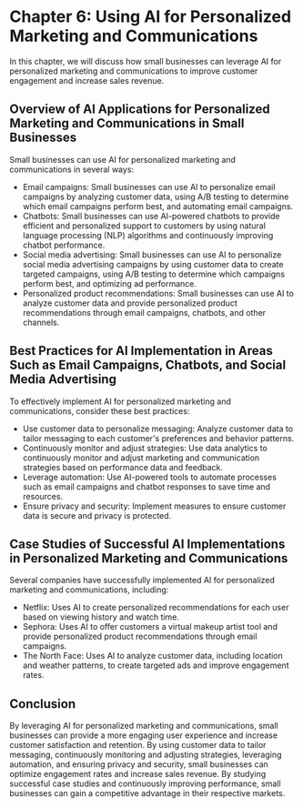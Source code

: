 Chapter 6: Using AI for Personalized Marketing and Communications
=================================================================

In this chapter, we will discuss how small businesses can leverage AI for personalized marketing and communications to improve customer engagement and increase sales revenue.

Overview of AI Applications for Personalized Marketing and Communications in Small Businesses
---------------------------------------------------------------------------------------------

Small businesses can use AI for personalized marketing and communications in several ways:

* Email campaigns: Small businesses can use AI to personalize email campaigns by analyzing customer data, using A/B testing to determine which email campaigns perform best, and automating email campaigns.
* Chatbots: Small businesses can use AI-powered chatbots to provide efficient and personalized support to customers by using natural language processing (NLP) algorithms and continuously improving chatbot performance.
* Social media advertising: Small businesses can use AI to personalize social media advertising campaigns by using customer data to create targeted campaigns, using A/B testing to determine which campaigns perform best, and optimizing ad performance.
* Personalized product recommendations: Small businesses can use AI to analyze customer data and provide personalized product recommendations through email campaigns, chatbots, and other channels.

Best Practices for AI Implementation in Areas Such as Email Campaigns, Chatbots, and Social Media Advertising
-------------------------------------------------------------------------------------------------------------

To effectively implement AI for personalized marketing and communications, consider these best practices:

* Use customer data to personalize messaging: Analyze customer data to tailor messaging to each customer's preferences and behavior patterns.
* Continuously monitor and adjust strategies: Use data analytics to continuously monitor and adjust marketing and communication strategies based on performance data and feedback.
* Leverage automation: Use AI-powered tools to automate processes such as email campaigns and chatbot responses to save time and resources.
* Ensure privacy and security: Implement measures to ensure customer data is secure and privacy is protected.

Case Studies of Successful AI Implementations in Personalized Marketing and Communications
------------------------------------------------------------------------------------------

Several companies have successfully implemented AI for personalized marketing and communications, including:

* Netflix: Uses AI to create personalized recommendations for each user based on viewing history and watch time.
* Sephora: Uses AI to offer customers a virtual makeup artist tool and provide personalized product recommendations through email campaigns.
* The North Face: Uses AI to analyze customer data, including location and weather patterns, to create targeted ads and improve engagement rates.

Conclusion
----------

By leveraging AI for personalized marketing and communications, small businesses can provide a more engaging user experience and increase customer satisfaction and retention. By using customer data to tailor messaging, continuously monitoring and adjusting strategies, leveraging automation, and ensuring privacy and security, small businesses can optimize engagement rates and increase sales revenue. By studying successful case studies and continuously improving performance, small businesses can gain a competitive advantage in their respective markets.
